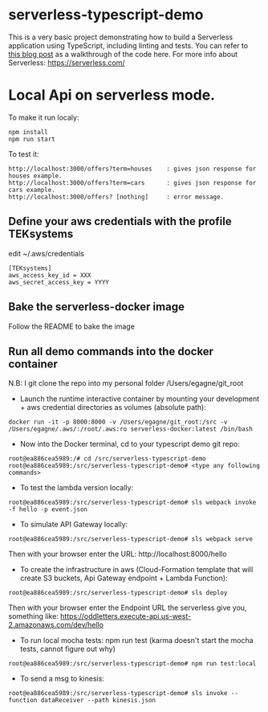 # serverless-typescript-demo

This is a very basic project demonstrating how to build a Serverless application using TypeScript, including linting and tests. You can refer to [this blog post](https://gregshackles.com/getting-started-with-serverless-and-typescript/) as a walkthrough of the code here.
For more info about Serverless: https://serverless.com/


# Local Api on serverless mode.
To make it run localy:
```
npm install
npm run start
```


To test it:
```
http://localhost:3000/offers?term=houses    : gives json response for houses example.
http://localhost:3000/offers?term=cars      : gives json response for cars example.
http://localhost:3000/offers? [nothing]     : error message.
```


## Define your aws credentials with the profile TEKsystems
edit ~/.aws/credentials

```
[TEKsystems]
aws_access_key_id = XXX
aws_secret_access_key = YYYY
```


## Bake the serverless-docker image
Follow the README to bake the image 

## Run all demo commands into the docker container

N.B: I git clone the repo into my personal folder /Users/egagne/git_root

- Launch the runtime interactive container by mounting your development + aws credential directories as volumes  (absolute path):
```
docker run -it -p 8000:8000 -v /Users/egagne/git_root:/src -v /Users/egagne/.aws/:/root/.aws:ro serverless-docker:latest /bin/bash
```

- Now into the Docker terminal, cd to your typescript demo git repo:
```
root@ea886cea5989:/# cd /src/serverless-typescript-demo
root@ea886cea5989:/src/serverless-typescript-demo# <type any following commands>
```

- To test the lambda version locally:
```
root@ea886cea5989:/src/serverless-typescript-demo# sls webpack invoke -f hello -p event.json
```

- To simulate API Gateway locally:
```
root@ea886cea5989:/src/serverless-typescript-demo# sls webpack serve
```
Then with your browser enter the URL: http://localhost:8000/hello

- To create the infrastructure in aws (Cloud-Formation template that will create S3 buckets, Api Gateway endpoint + Lambda Function):
```
root@ea886cea5989:/src/serverless-typescript-demo# sls deploy
```
Then with your browser enter the Endpoint URL the serverless give you, something like: https://oddletters.execute-api.us-west-2.amazonaws.com/dev/hello

- To run local mocha tests:
npm run test (karma doesn't start the mocha tests, cannot figure out why)
```
root@ea886cea5989:/src/serverless-typescript-demo# npm run test:local
```

- To send a msg to kinesis:
```
root@ea886cea5989:/src/serverless-typescript-demo# sls invoke --function dataReceiver --path kinesis.json
```
